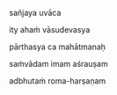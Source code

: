 sañjaya uvāca

ity ahaṁ vāsudevasya

pārthasya ca mahātmanaḥ

saṁvādam imam aśrauṣam

adbhutaṁ roma-harṣaṇam